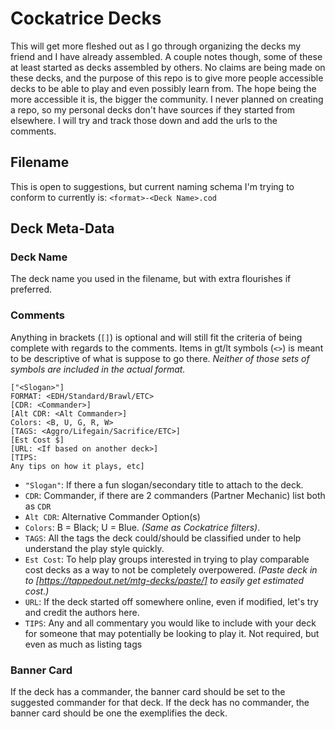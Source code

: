 # Cockatrice Decks

This will get more fleshed out as I go through organizing the decks my friend and I have already assembled. A couple notes though, some of these at least started as decks assembled by others. No claims are being made on these decks, and the purpose of this repo is to give more people accessible decks to be able to play and even possibly learn from. The hope being the more accessible it is, the bigger the community. I never planned on creating a repo, so my personal decks don't have sources if they started from elsewhere. I will try and track those down and add the urls to the comments.

## Filename
This is open to suggestions, but current naming schema I'm trying to conform to currently is: `<format>-<Deck Name>.cod`

## Deck Meta-Data
### Deck Name
The deck name you used in the filename, but with extra flourishes if preferred.

### Comments
Anything in brackets (`[]`) is optional and will still fit the criteria of being complete with regards to the comments.
Items in gt/lt symbols (`<>`) is meant to be descriptive of what is suppose to go there.
*Neither of those sets of symbols are included in the actual format.*
```
["<Slogan>"]
FORMAT: <EDH/Standard/Brawl/ETC>
[CDR: <Commander>]
[Alt CDR: <Alt Commander>]
Colors: <B, U, G, R, W>
[TAGS: <Aggro/Lifegain/Sacrifice/ETC>]
[Est Cost $]
[URL: <If based on another deck>]
[TIPS:
Any tips on how it plays, etc]
```
* `"Slogan"`: If there a fun slogan/secondary title to attach to the deck.
* `CDR`: Commander, if there are 2 commanders (Partner Mechanic) list both as `CDR`
* `Alt CDR`: Alternative Commander Option(s)
* `Colors`: B = Black; U = Blue. *(Same as Cockatrice filters)*.
* `TAGS`: All the tags the deck could/should be classified under to help understand the play style quickly.
* `Est Cost`: To help play groups interested in trying to play comparable cost decks as a way to not be completely overpowered. *(Paste deck in to [https://tappedout.net/mtg-decks/paste/] to easily get estimated cost.)*
* `URL`: If the deck started off somewhere online, even if modified, let's try and credit the authors here.
* `TIPS`: Any and all commentary you would like to include with your deck for someone that may potentially be looking to play it. Not required, but even as much as listing tags

### Banner Card
If the deck has a commander, the banner card should be set to the suggested commander for that deck. If the deck has no commander, the banner card should be one the exemplifies the deck.
